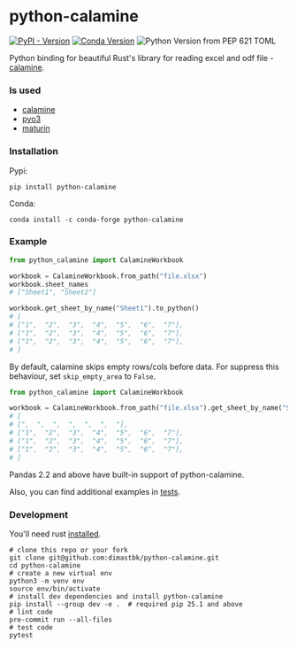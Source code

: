 # python-calamine
[![PyPI - Version](https://img.shields.io/pypi/v/python-calamine)](https://pypi.org/project/python-calamine/)
[![Conda Version](https://img.shields.io/conda/vn/conda-forge/python-calamine.svg)](https://anaconda.org/conda-forge/python-calamine)
![Python Version from PEP 621 TOML](https://img.shields.io/python/required-version-toml?tomlFilePath=https%3A%2F%2Fraw.githubusercontent.com%2Fdimastbk%2Fpython-calamine%2Fmaster%2Fpyproject.toml)


Python binding for beautiful Rust's library for reading excel and odf file - [calamine](https://github.com/tafia/calamine).

### Is used
* [calamine](https://github.com/tafia/calamine)
* [pyo3](https://github.com/PyO3/pyo3)
* [maturin](https://github.com/PyO3/maturin)

### Installation
Pypi:
```
pip install python-calamine
```
Conda:
```
conda install -c conda-forge python-calamine
```

### Example
```python
from python_calamine import CalamineWorkbook

workbook = CalamineWorkbook.from_path("file.xlsx")
workbook.sheet_names
# ["Sheet1", "Sheet2"]

workbook.get_sheet_by_name("Sheet1").to_python()
# [
# ["1",  "2",  "3",  "4",  "5",  "6",  "7"],
# ["1",  "2",  "3",  "4",  "5",  "6",  "7"],
# ["1",  "2",  "3",  "4",  "5",  "6",  "7"],
# ]
```

By default, calamine skips empty rows/cols before data. For suppress this behaviour, set `skip_empty_area` to `False`.
```python
from python_calamine import CalamineWorkbook

workbook = CalamineWorkbook.from_path("file.xlsx").get_sheet_by_name("Sheet1").to_python(skip_empty_area=False)
# [
# [",  ",  ",  ",  ",  ",  "],
# ["1",  "2",  "3",  "4",  "5",  "6",  "7"],
# ["1",  "2",  "3",  "4",  "5",  "6",  "7"],
# ["1",  "2",  "3",  "4",  "5",  "6",  "7"],
# ]
```

Pandas 2.2 and above have built-in support of python-calamine.

Also, you can find additional examples in [tests](https://github.com/dimastbk/python-calamine/blob/master/tests/test_base.py).

### Development

You'll need rust [installed](https://rustup.rs/).

```shell
# clone this repo or your fork
git clone git@github.com:dimastbk/python-calamine.git
cd python-calamine
# create a new virtual env
python3 -m venv env
source env/bin/activate
# install dev dependencies and install python-calamine
pip install --group dev -e .  # required pip 25.1 and above
# lint code
pre-commit run --all-files
# test code
pytest
```
